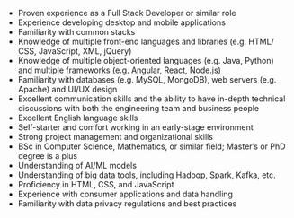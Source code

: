 - Proven experience as a Full Stack Developer or similar role
- Experience developing desktop and mobile applications
- Familiarity with common stacks
- Knowledge of multiple front-end languages and libraries (e.g. HTML/ CSS, JavaScript, XML, jQuery)
- Knowledge of multiple object-oriented languages (e.g. Java, Python) and multiple frameworks (e.g. Angular, React, Node.js)
- Familiarity with databases (e.g. MySQL, MongoDB), web servers (e.g. Apache) and UI/UX design
- Excellent communication skills and the ability to have in-depth technical discussions with both the engineering team and business people
- Excellent English language skills
- Self-starter and comfort working in an early-stage environment
- Strong project management and organizational skills
- BSc in Computer Science, Mathematics, or similar field; Master’s or PhD degree is a plus
- Understanding of AI/ML models
- Understanding of big data tools, including Hadoop, Spark, Kafka, etc.
- Proficiency in HTML, CSS, and JavaScript
- Experience with consumer applications and data handling
- Familiarity with data privacy regulations and best practices